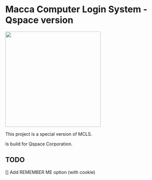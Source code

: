 # Macca Computer Login System - Qspace version

<img src="https://maccacomputer.altervista.org/images/MCLOGO.svg" height="300px">

This project is a special version of MCLS.

Is build for Qspace Corporation.

## TODO
[] Add REMEMBER ME option (with cookie)
